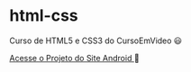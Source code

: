 # html-css
 Curso de HTML5 e CSS3 do CursoEmVideo :smiley:


<a href="https://alexsandro240.github.io/html-css/desafios/d010/android.html" target="_blank"> Acesse o Projeto do Site Android </a> :boy: